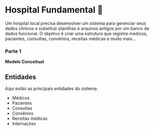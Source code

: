 # Hospital Fundamental 🏥
Um hospital local precisa desenvolver um sistema para gerenciar seus dados clínicos e substituir planilhas e arquivos antigos por um banco de dados funcional. O objetivo é criar uma estrutura que registre médicos, pacientes, consultas, convênios, receitas médicas e muito mais...  

### Parte 1 
**Modelo Conceitual**

## Entidades 
Aqui estão as principais entidades do sistema: 
- Médicos
- Pacientes
- Consultas
- Convênios
- Receitas médicas
- Internações

